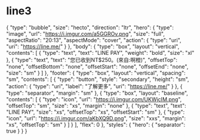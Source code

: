 # line3
{
  "type": "bubble",
  "size": "hecto",
  "direction": "ltr",
  "hero": {
    "type": "image",
    "url": "https://i.imgur.com/a5GGROv.png",
    "size": "full",
    "aspectRatio": "20:13",
    "aspectMode": "cover",
    "action": {
      "type": "uri",
      "uri": "https://line.me/"
    }
  },
  "body": {
    "type": "box",
    "layout": "vertical",
    "contents": [
      {
        "type": "text",
        "text": "LINE PAY",
        "weight": "bold",
        "size": "xl"
      },
      {
        "type": "text",
        "text": "您已收到NT$250。(來自:啊橙)",
        "offsetTop": "none",
        "offsetBottom": "none",
        "offsetStart": "none",
        "offsetEnd": "none",
        "size": "sm"
      }
    ]
  },
  "footer": {
    "type": "box",
    "layout": "vertical",
    "spacing": "sm",
    "contents": [
      {
        "type": "button",
        "style": "secondary",
        "height": "sm",
        "action": {
          "type": "uri",
          "label": "了解更多",
          "uri": "https://line.me/"
        }
      },
      {
        "type": "separator",
        "margin": "sm"
      },
      {
        "type": "box",
        "layout": "baseline",
        "contents": [
          {
            "type": "icon",
            "url": "https://i.imgur.com/UKWjcIM.png",
            "offsetTop": "sm",
            "size": "xs",
            "margin": "none"
          },
          {
            "type": "text",
            "text": "LINE PAY",
            "size": "xs",
            "offsetTop": "xs",
            "offsetStart": "sm"
          },
          {
            "type": "icon",
            "url": "https://i.imgur.com/aKbXQ9D.png",
            "size": "xxs",
            "margin": "xs",
            "offsetTop": "sm"
          }
        ]
      }
    ],
    "flex": 0
  },
  "styles": {
    "hero": {
      "separator": true
    }
  }
}
